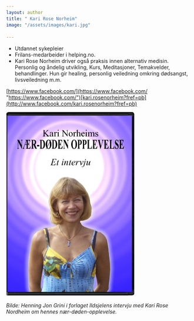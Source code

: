```yaml
---
layout: author
title: " Kari Rose Norheim"
image: "/assets/images/kari.jpg"

---
```

* Utdannet sykepleier
* Frilans-medarbeider i helping.no.
* Kari Rose Norheim driver også praksis innen alternativ medisin. Personlig og åndelig utvikling, Kurs, Meditasjoner, Temakvelder, behandlinger. Hun gir healing, personlig veiledning omkring dødsangst, livsveiledning m.m.

[https://www.facebook.com/](https://www.facebook.com/ "https://www.facebook.com/")[kari.rosenorheim?fref=pb](http://www.facebook.com/kari.rosenorheim?fref=pb)

![](/assets/images/karidvd2.jpg)

_Bilde: Henning Jon Grini i forlaget Ildsjelens intervju med Kari Rose Nordheim om hennes nær-døden-opplevelse._
